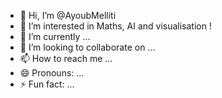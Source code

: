 - 👋 Hi, I’m @AyoubMelliti
- 👀 I’m interested in Maths, AI and visualisation !
- 🌱 I’m currently ...
- 💞️ I’m looking to collaborate on ...
- 📫 How to reach me ...
- 😄 Pronouns: ...
- ⚡ Fun fact: ...

<!---
AyoubMelliti/AyoubMelliti is a ✨ special ✨ repository because its `README.md` (this file) appears on your GitHub profile.
You can click the Preview link to take a look at your changes.
--->
